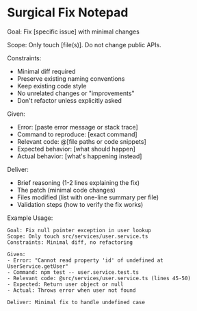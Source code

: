 # Surgical Fix Notepad

Goal: Fix [specific issue] with minimal changes

Scope: Only touch [file(s)]. Do not change public APIs.

Constraints:
- Minimal diff required
- Preserve existing naming conventions
- Keep existing code style
- No unrelated changes or "improvements"
- Don't refactor unless explicitly asked

Given:
- Error: [paste error message or stack trace]
- Command to reproduce: [exact command]
- Relevant code: @[file paths or code snippets]
- Expected behavior: [what should happen]
- Actual behavior: [what's happening instead]

Deliver:
- Brief reasoning (1-2 lines explaining the fix)
- The patch (minimal code changes)
- Files modified (list with one-line summary per file)
- Validation steps (how to verify the fix works)

Example Usage:
```
Goal: Fix null pointer exception in user lookup
Scope: Only touch src/services/user.service.ts
Constraints: Minimal diff, no refactoring

Given:
- Error: "Cannot read property 'id' of undefined at UserService.getUser"
- Command: npm test -- user.service.test.ts
- Relevant code: @src/services/user.service.ts (lines 45-50)
- Expected: Return user object or null
- Actual: Throws error when user not found

Deliver: Minimal fix to handle undefined case
```

